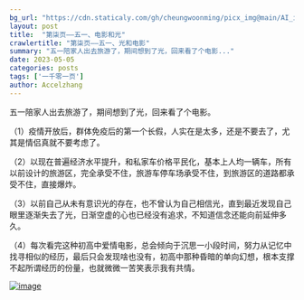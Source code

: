 ```yaml
---
bg_url: "https://cdn.staticaly.com/gh/cheungwoonming/picx_img@main/AI_img/AI-image-012.jpg"
layout: post
title:  "第柒页——五一、电影和光"
crawlertitle: "第柒页——五一、光和电影"
summary: "五一陪家人出去旅游了，期间想到了光，回来看了个电影..."
date: 2023-05-05
categories: posts
tags: ['一千零一页']
author: Accelzhang
---
```


五一陪家人出去旅游了，期间想到了光，回来看了个电影。

（1）疫情开放后，群体免疫后的第一个长假，人实在是太多，还是不要去了，尤其是情侣真就不要考虑了。

（2）以现在普遍经济水平提升，和私家车价格平民化，基本上人均一辆车，所有以前设计的旅游区，完全承受不住，旅游车停车场承受不住，到旅游区的道路都承受不住，直接爆炸。

（3）以前自己从未有意识光的存在，也不曾认为自己相信光，直到最近发现自己眼里逐渐失去了光，日渐空虚的心也已经没有追求，不知道信念还能向前延伸多久。

（4）每次看完这种初高中爱情电影，总会倾向于沉思一小段时间，努力从记忆中找寻相似的经历，最后只会发现啥也没有，初高中那种昏暗的单向幻想，根本支撑不起所谓经历的份量，也就微微一苦笑表示我有共情。


[![image](https://cdn.staticaly.com/gh/cheungwoonming/picx_img@main/AI_img/AI-image-012.jpg)](https://cdn.staticaly.com/gh/cheungwoonming/picx_img@main/AI_img/AI-image-012.jpg)
